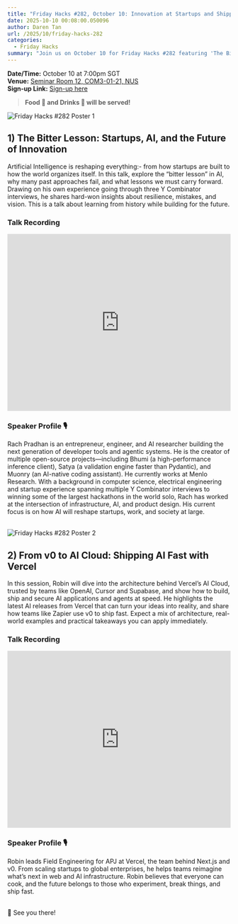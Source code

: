 ```yaml
---
title: "Friday Hacks #282, October 10: Innovation at Startups and Shipping AI fast with Vercel"
date: 2025-10-10 00:08:00.050096
author: Daren Tan
url: /2025/10/friday-hacks-282
categories:
  - Friday Hacks
summary: "Join us on October 10 for Friday Hacks #282 featuring 'The Bitter Lesson: Startups, AI, and the Future of Innovation' and 'From v0 to AI Cloud: Shipping AI Fast with Vercel'. Don't miss out on food, drinks, and insightful discussions!"
---
```


**Date/Time:** October 10 at 7:00pm SGT<br />
**Venue:** <a href="https://nusmods.com/venues/COM3-01-21">Seminar Room 12, COM3-01-21, NUS</a><br />
**Sign-up Link:** [Sign-up here](https://hckr.cc/fh-282-signup)<br />

> **Food 🍕 and Drinks 🧋 will be served!**

<img src="/img/2025/fh/282-1.jpeg" alt="Friday Hacks #282 Poster 1" /><br />

## 1) The Bitter Lesson: Startups, AI, and the Future of Innovation

Artificial Intelligence is reshaping everything:- from how startups are built to how the world organizes itself. In this talk, explore the “bitter lesson” in AI, why many past approaches fail, and what lessons we must carry forward. Drawing on his own experience going through three Y Combinator interviews, he shares hard-won insights about resilience, mistakes, and vision. This is a talk about learning from history while building for the future.

### Talk Recording

<div style="display: flex; justify-content: center;">
  <iframe width="720" height="400" src="https://www.youtube.com/embed/dOwe52XA37Q?si=PPAKmDeknqQdWDsI" title="YouTube video player" frameborder="0" allow="accelerometer; autoplay; clipboard-write; encrypted-media; gyroscope; picture-in-picture; web-share" referrerpolicy="strict-origin-when-cross-origin" allowfullscreen></iframe>
</div>

### Speaker Profile 🎙️️

Rach Pradhan is an entrepreneur, engineer, and AI researcher building the next generation of developer tools and agentic systems. He is the creator of multiple open-source projects—including Bhumi (a high-performance inference client), Satya (a validation engine faster than Pydantic), and Muonry (an AI-native coding assistant). He currently works at Menlo Research. With a background in computer science, electrical engineering and startup experience spanning multiple Y Combinator interviews to winning some of the largest hackathons in the world solo, Rach has worked at the intersection of infrastructure, AI, and product design. His current focus is on how AI will reshape startups, work, and society at large.
<br /><br />

<img src="/img/2025/fh/282-2.jpeg" alt="Friday Hacks #282 Poster 2" /><br />

## 2) From v0 to AI Cloud: Shipping AI Fast with Vercel

In this session, Robin will dive into the architecture behind Vercel’s AI Cloud, trusted by teams like OpenAI, Cursor and Supabase, and show how to build, ship and secure AI applications and agents at speed. He highlights the latest AI releases from Vercel that can turn your ideas into reality, and share how teams like Zapier use v0 to ship fast. Expect a mix of architecture, real-world examples and practical takeaways you can apply immediately.

### Talk Recording

<div style="display: flex; justify-content: center;">
  <iframe width="720" height="400" src="https://www.youtube.com/embed/fFfe-pSTH6E?si=dshB5gO1vnRNID-d" title="YouTube video player" frameborder="0" allow="accelerometer; autoplay; clipboard-write; encrypted-media; gyroscope; picture-in-picture; web-share" referrerpolicy="strict-origin-when-cross-origin" allowfullscreen></iframe>
</div>

### Speaker Profile 🎙️️

Robin leads Field Engineering for APJ at Vercel, the team behind Next.js and v0. From scaling startups to global enterprises, he helps teams reimagine what’s next in web and AI infrastructure. Robin believes that everyone can cook, and the future belongs to those who experiment, break things, and ship fast.
<br /><br />

👋 See you there!
